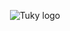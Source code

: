 <div align="center">
  
  ![Tuky logo](https://github.com/user-attachments/assets/c851ad46-2d7e-4817-9ca4-b85c198a6c4c)

</div>
